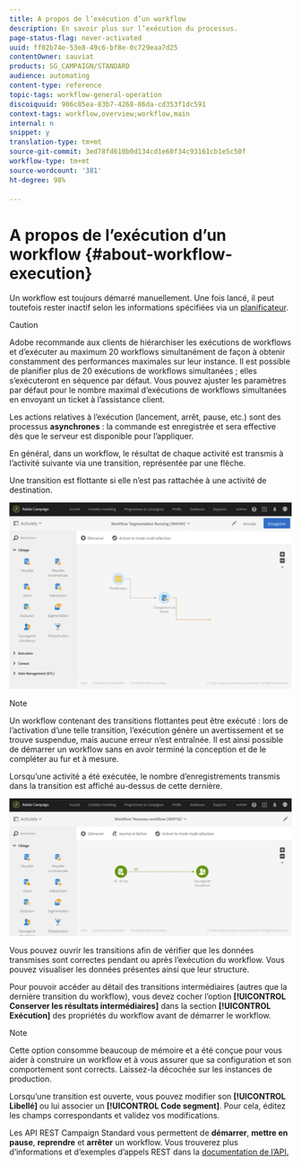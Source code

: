 ```yaml
---
title: A propos de l’exécution d’un workflow
description: En savoir plus sur l’exécution du processus.
page-status-flag: never-activated
uuid: ff02b74e-53e8-49c6-bf8e-0c729eaa7d25
contentOwner: sauviat
products: SG_CAMPAIGN/STANDARD
audience: automating
content-type: reference
topic-tags: workflow-general-operation
discoiquuid: 906c85ea-83b7-4268-86da-cd353f1dc591
context-tags: workflow,overview;workflow,main
internal: n
snippet: y
translation-type: tm+mt
source-git-commit: 3ed78fd610b0d134cd1e60f34c93161cb1e5c50f
workflow-type: tm+mt
source-wordcount: '381'
ht-degree: 98%

---
```



# A propos de l’exécution d’un workflow {#about-workflow-execution}

Un workflow est toujours démarré manuellement. Une fois lancé, il peut toutefois rester inactif selon les informations spécifiées via un [planificateur](../../automating/using/scheduler.md).

>[!CAUTION]
>
> Adobe recommande aux clients de hiérarchiser les exécutions de workflows et d’exécuter au maximum 20 workflows simultanément de façon à obtenir constamment des performances maximales sur leur instance. Il est possible de planifier plus de 20 exécutions de workflows simultanées ; elles s’exécuteront en séquence par défaut. Vous pouvez ajuster les paramètres par défaut pour le nombre maximal d’exécutions de workflows simultanées en envoyant un ticket à l’assistance client.

Les actions relatives à l’exécution (lancement, arrêt, pause, etc.) sont des processus **asynchrones** : la commande est enregistrée et sera effective dès que le serveur est disponible pour l’appliquer.

En général, dans un workflow, le résultat de chaque activité est transmis à l’activité suivante via une transition, représentée par une flèche.

Une transition est flottante si elle n’est pas rattachée à une activité de destination.

![](assets/wkf_execution_1.png)

>[!NOTE]
>
>Un workflow contenant des transitions flottantes peut être exécuté : lors de l’activation d’une telle transition, l’exécution génère un avertissement et se trouve suspendue, mais aucune erreur n’est entraînée. Il est ainsi possible de démarrer un workflow sans en avoir terminé la conception et de le compléter au fur et à mesure.

Lorsqu’une activité a été exécutée, le nombre d’enregistrements transmis dans la transition est affiché au-dessus de cette dernière.

![](assets/wkf_transition_count.png)

Vous pouvez ouvrir les transitions afin de vérifier que les données transmises sont correctes pendant ou après l’exécution du workflow. Vous pouvez visualiser les données présentes ainsi que leur structure.

Pour pouvoir accéder au détail des transitions intermédiaires (autres que la dernière transition du workflow), vous devez cocher l’option **[!UICONTROL Conserver les résultats intermédiaires]** dans la section **[!UICONTROL Exécution]** des propriétés du workflow avant de démarrer le workflow.

>[!NOTE]
>
>Cette option consomme beaucoup de mémoire et a été conçue pour vous aider à construire un workflow et à vous assurer que sa configuration et son comportement sont corrects. Laissez-la décochée sur les instances de production.

Lorsqu’une transition est ouverte, vous pouvez modifier son **[!UICONTROL Libellé]** ou lui associer un **[!UICONTROL Code segment]**. Pour cela, éditez les champs correspondants et validez vos modifications.

Les API REST Campaign Standard vous permettent de **démarrer**, **mettre en pause**, **reprendre** et **arrêter** un workflow. Vous trouverez plus d’informations et d’exemples d’appels REST dans la [documentation de l’API.](../../api/using/controlling-a-workflow.md)
